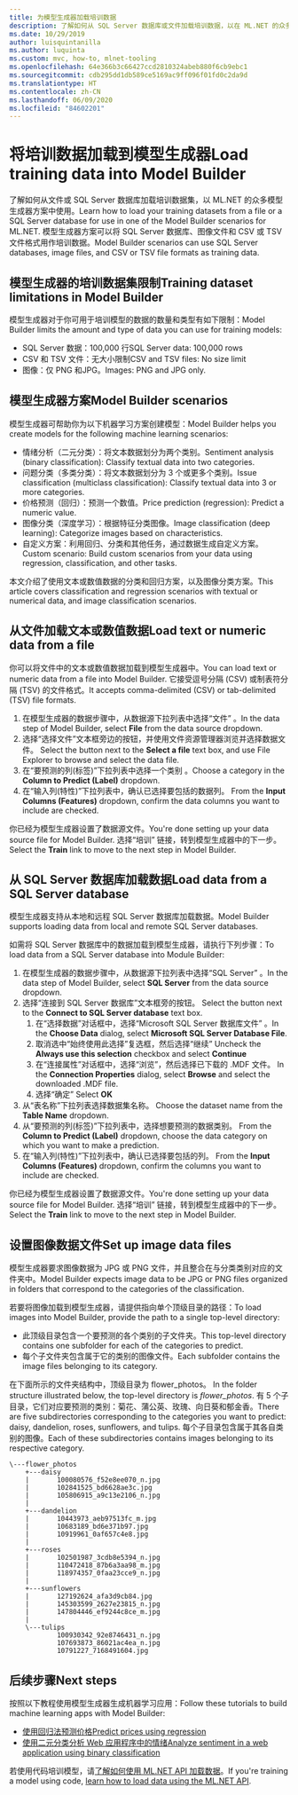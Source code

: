 ```yaml
---
title: 为模型生成器加载培训数据
description: 了解如何从 SQL Server 数据库或文件加载培训数据，以在 ML.NET 的众多模型生成器方案中使用。
ms.date: 10/29/2019
author: luisquintanilla
ms.author: luquinta
ms.custom: mvc, how-to, mlnet-tooling
ms.openlocfilehash: 64e366b3c66427ccd2810324abeb880f6cb9ebc1
ms.sourcegitcommit: cdb295dd1db589ce5169ac9ff096f01fd0c2da9d
ms.translationtype: HT
ms.contentlocale: zh-CN
ms.lasthandoff: 06/09/2020
ms.locfileid: "84602201"
---
```

# <a name="load-training-data-into-model-builder"></a><span data-ttu-id="f4a5a-103">将培训数据加载到模型生成器</span><span class="sxs-lookup"><span data-stu-id="f4a5a-103">Load training data into Model Builder</span></span>

<span data-ttu-id="f4a5a-104">了解如何从文件或 SQL Server 数据库加载培训数据集，以 ML.NET 的众多模型生成器方案中使用。</span><span class="sxs-lookup"><span data-stu-id="f4a5a-104">Learn how to load your training datasets from a file or a SQL Server database for use in one of the Model Builder scenarios for ML.NET.</span></span> <span data-ttu-id="f4a5a-105">模型生成器方案可以将 SQL Server 数据库、图像文件和 CSV 或 TSV 文件格式用作培训数据。</span><span class="sxs-lookup"><span data-stu-id="f4a5a-105">Model Builder scenarios can use SQL Server databases, image files, and CSV or TSV file formats as training data.</span></span>

## <a name="training-dataset-limitations-in-model-builder"></a><span data-ttu-id="f4a5a-106">模型生成器的培训数据集限制</span><span class="sxs-lookup"><span data-stu-id="f4a5a-106">Training dataset limitations in Model Builder</span></span>

<span data-ttu-id="f4a5a-107">模型生成器对于你可用于培训模型的数据的数量和类型有如下限制：</span><span class="sxs-lookup"><span data-stu-id="f4a5a-107">Model Builder limits the amount and type of data you can use for training models:</span></span>

- <span data-ttu-id="f4a5a-108">SQL Server 数据：100,000 行</span><span class="sxs-lookup"><span data-stu-id="f4a5a-108">SQL Server data: 100,000 rows</span></span>
- <span data-ttu-id="f4a5a-109">CSV 和 TSV 文件：无大小限制</span><span class="sxs-lookup"><span data-stu-id="f4a5a-109">CSV and TSV files: No size limit</span></span>
- <span data-ttu-id="f4a5a-110">图像：仅 PNG 和JPG。</span><span class="sxs-lookup"><span data-stu-id="f4a5a-110">Images: PNG and JPG only.</span></span>

## <a name="model-builder-scenarios"></a><span data-ttu-id="f4a5a-111">模型生成器方案</span><span class="sxs-lookup"><span data-stu-id="f4a5a-111">Model Builder scenarios</span></span>

<span data-ttu-id="f4a5a-112">模型生成器可帮助你为以下机器学习方案创建模型：</span><span class="sxs-lookup"><span data-stu-id="f4a5a-112">Model Builder helps you create models for the following machine learning scenarios:</span></span>

- <span data-ttu-id="f4a5a-113">情绪分析（二元分类）：将文本数据划分为两个类别。</span><span class="sxs-lookup"><span data-stu-id="f4a5a-113">Sentiment analysis (binary classification): Classify textual data into two categories.</span></span>
- <span data-ttu-id="f4a5a-114">问题分类（多类分类）：将文本数据划分为 3 个或更多个类别。</span><span class="sxs-lookup"><span data-stu-id="f4a5a-114">Issue classification (multiclass classification): Classify textual data into 3 or more categories.</span></span>
- <span data-ttu-id="f4a5a-115">价格预测（回归）：预测一个数值。</span><span class="sxs-lookup"><span data-stu-id="f4a5a-115">Price prediction (regression): Predict a numeric value.</span></span>
- <span data-ttu-id="f4a5a-116">图像分类（深度学习）：根据特征分类图像。</span><span class="sxs-lookup"><span data-stu-id="f4a5a-116">Image classification (deep learning): Categorize images based on characteristics.</span></span>
- <span data-ttu-id="f4a5a-117">自定义方案：利用回归、分类和其他任务，通过数据生成自定义方案。</span><span class="sxs-lookup"><span data-stu-id="f4a5a-117">Custom scenario: Build custom scenarios from your data using regression, classification, and other tasks.</span></span>

<span data-ttu-id="f4a5a-118">本文介绍了使用文本或数值数据的分类和回归方案，以及图像分类方案。</span><span class="sxs-lookup"><span data-stu-id="f4a5a-118">This article covers classification and regression scenarios with textual or numerical data, and image classification scenarios.</span></span>

## <a name="load-text-or-numeric-data-from-a-file"></a><span data-ttu-id="f4a5a-119">从文件加载文本或数值数据</span><span class="sxs-lookup"><span data-stu-id="f4a5a-119">Load text or numeric data from a file</span></span>

<span data-ttu-id="f4a5a-120">你可以将文件中的文本或数值数据加载到模型生成器中。</span><span class="sxs-lookup"><span data-stu-id="f4a5a-120">You can load text or numeric data from a file into Model Builder.</span></span> <span data-ttu-id="f4a5a-121">它接受逗号分隔 (CSV) 或制表符分隔 (TSV) 的文件格式。</span><span class="sxs-lookup"><span data-stu-id="f4a5a-121">It accepts comma-delimited (CSV) or tab-delimited (TSV) file formats.</span></span>

1. <span data-ttu-id="f4a5a-122">在模型生成器的数据步骤中，从数据源下拉列表中选择“文件”  。</span><span class="sxs-lookup"><span data-stu-id="f4a5a-122">In the data step of Model Builder, select **File** from the data source dropdown.</span></span>
2. <span data-ttu-id="f4a5a-123">选择“选择文件”文本框旁边的按钮，并使用文件资源管理器浏览并选择数据文件。 </span><span class="sxs-lookup"><span data-stu-id="f4a5a-123">Select the button next to the **Select a file** text box, and use File Explorer to browse and select the data file.</span></span>
3. <span data-ttu-id="f4a5a-124">在“要预测的列(标签)”下拉列表中选择一个类别  。</span><span class="sxs-lookup"><span data-stu-id="f4a5a-124">Choose a category in the **Column to Predict (Label)** dropdown.</span></span>
4. <span data-ttu-id="f4a5a-125">在“输入列(特性)”下拉列表中，确认已选择要包括的数据列。 </span><span class="sxs-lookup"><span data-stu-id="f4a5a-125">From the **Input Columns (Features)** dropdown, confirm the data columns you want to include are checked.</span></span>

<span data-ttu-id="f4a5a-126">你已经为模型生成器设置了数据源文件。</span><span class="sxs-lookup"><span data-stu-id="f4a5a-126">You're done setting up your data source file for Model Builder.</span></span> <span data-ttu-id="f4a5a-127">选择“培训”  链接，转到模型生成器中的下一步。</span><span class="sxs-lookup"><span data-stu-id="f4a5a-127">Select the **Train** link to move to the next step in Model Builder.</span></span>

## <a name="load-data-from-a-sql-server-database"></a><span data-ttu-id="f4a5a-128">从 SQL Server 数据库加载数据</span><span class="sxs-lookup"><span data-stu-id="f4a5a-128">Load data from a SQL Server database</span></span>

<span data-ttu-id="f4a5a-129">模型生成器支持从本地和远程 SQL Server 数据库加载数据。</span><span class="sxs-lookup"><span data-stu-id="f4a5a-129">Model Builder supports loading data from local and remote SQL Server databases.</span></span>

<span data-ttu-id="f4a5a-130">如需将 SQL Server 数据库中的数据加载到模型生成器，请执行下列步骤：</span><span class="sxs-lookup"><span data-stu-id="f4a5a-130">To load data from a SQL Server database into Module Builder:</span></span>

1. <span data-ttu-id="f4a5a-131">在模型生成器的数据步骤中，从数据源下拉列表中选择“SQL Server”  。</span><span class="sxs-lookup"><span data-stu-id="f4a5a-131">In the data step of Model Builder, select **SQL Server** from the data source dropdown.</span></span>
1. <span data-ttu-id="f4a5a-132">选择“连接到 SQL Server 数据库”文本框旁的按钮。 </span><span class="sxs-lookup"><span data-stu-id="f4a5a-132">Select the button next to the **Connect to SQL Server database** text box.</span></span>
    1. <span data-ttu-id="f4a5a-133">在“选择数据”对话框中，选择“Microsoft SQL Server 数据库文件”   。</span><span class="sxs-lookup"><span data-stu-id="f4a5a-133">In the **Choose Data** dialog, select **Microsoft SQL Server Database File**.</span></span>
    1. <span data-ttu-id="f4a5a-134">取消选中“始终使用此选择”复选框，然后选择“继续”  </span><span class="sxs-lookup"><span data-stu-id="f4a5a-134">Uncheck the **Always use this selection** checkbox and select **Continue**</span></span>
    1. <span data-ttu-id="f4a5a-135">在“连接属性”对话框中，选择“浏览”，然后选择已下载的 .MDF 文件。  </span><span class="sxs-lookup"><span data-stu-id="f4a5a-135">In the **Connection Properties** dialog, select **Browse** and select the downloaded .MDF file.</span></span>
    1. <span data-ttu-id="f4a5a-136">选择“确定” </span><span class="sxs-lookup"><span data-stu-id="f4a5a-136">Select **OK**</span></span>
1. <span data-ttu-id="f4a5a-137">从“表名称”下拉列表选择数据集名称。 </span><span class="sxs-lookup"><span data-stu-id="f4a5a-137">Choose the dataset name from the **Table Name** dropdown.</span></span>
1. <span data-ttu-id="f4a5a-138">从“要预测的列(标签)”下拉列表中，选择想要预测的数据类别。 </span><span class="sxs-lookup"><span data-stu-id="f4a5a-138">From the **Column to Predict (Label)** dropdown, choose the data category on which you want to make a prediction.</span></span>
1. <span data-ttu-id="f4a5a-139">在“输入列(特性)”下拉列表中，确认已选择要包括的列。 </span><span class="sxs-lookup"><span data-stu-id="f4a5a-139">From the **Input Columns (Features)** dropdown, confirm the columns you want to include are checked.</span></span>

<span data-ttu-id="f4a5a-140">你已经为模型生成器设置了数据源文件。</span><span class="sxs-lookup"><span data-stu-id="f4a5a-140">You're done setting up your data source file for Model Builder.</span></span> <span data-ttu-id="f4a5a-141">选择“培训”  链接，转到模型生成器中的下一步。</span><span class="sxs-lookup"><span data-stu-id="f4a5a-141">Select the **Train** link to move to the next step in Model Builder.</span></span>

## <a name="set-up-image-data-files"></a><span data-ttu-id="f4a5a-142">设置图像数据文件</span><span class="sxs-lookup"><span data-stu-id="f4a5a-142">Set up image data files</span></span>

<span data-ttu-id="f4a5a-143">模型生成器要求图像数据为 JPG 或 PNG 文件，并且整合在与分类类别对应的文件夹中。</span><span class="sxs-lookup"><span data-stu-id="f4a5a-143">Model Builder expects image data to be JPG or PNG files organized in folders that correspond to the categories of the classification.</span></span>

<span data-ttu-id="f4a5a-144">若要将图像加载到模型生成器，请提供指向单个顶级目录的路径：</span><span class="sxs-lookup"><span data-stu-id="f4a5a-144">To load images into Model Builder, provide the path to a single top-level directory:</span></span>

- <span data-ttu-id="f4a5a-145">此顶级目录包含一个要预测的各个类别的子文件夹。</span><span class="sxs-lookup"><span data-stu-id="f4a5a-145">This top-level directory contains one subfolder for each of the categories to predict.</span></span>
- <span data-ttu-id="f4a5a-146">每个子文件夹包含属于它的类别的图像文件。</span><span class="sxs-lookup"><span data-stu-id="f4a5a-146">Each subfolder contains the image files belonging to its category.</span></span>

<span data-ttu-id="f4a5a-147">在下面所示的文件夹结构中，顶级目录为 flower_photos。 </span><span class="sxs-lookup"><span data-stu-id="f4a5a-147">In the folder structure illustrated below, the top-level directory is *flower_photos*.</span></span> <span data-ttu-id="f4a5a-148">有 5 个子目录，它们对应要预测的类别：菊花、蒲公英、玫瑰、向日葵和郁金香。</span><span class="sxs-lookup"><span data-stu-id="f4a5a-148">There are five subdirectories corresponding to the categories you want to predict: daisy, dandelion, roses, sunflowers, and tulips.</span></span> <span data-ttu-id="f4a5a-149">每个子目录包含属于其各自类别的图像。</span><span class="sxs-lookup"><span data-stu-id="f4a5a-149">Each of these subdirectories contains images belonging to its respective category.</span></span>

```text
\---flower_photos
    +---daisy
    |       100080576_f52e8ee070_n.jpg
    |       102841525_bd6628ae3c.jpg
    |       105806915_a9c13e2106_n.jpg
    |
    +---dandelion
    |       10443973_aeb97513fc_m.jpg
    |       10683189_bd6e371b97.jpg
    |       10919961_0af657c4e8.jpg
    |
    +---roses
    |       102501987_3cdb8e5394_n.jpg
    |       110472418_87b6a3aa98_m.jpg
    |       118974357_0faa23cce9_n.jpg
    |
    +---sunflowers
    |       127192624_afa3d9cb84.jpg
    |       145303599_2627e23815_n.jpg
    |       147804446_ef9244c8ce_m.jpg
    |
    \---tulips
            100930342_92e8746431_n.jpg
            107693873_86021ac4ea_n.jpg
            10791227_7168491604.jpg
```

## <a name="next-steps"></a><span data-ttu-id="f4a5a-150">后续步骤</span><span class="sxs-lookup"><span data-stu-id="f4a5a-150">Next steps</span></span>

<span data-ttu-id="f4a5a-151">按照以下教程使用模型生成器生成机器学习应用：</span><span class="sxs-lookup"><span data-stu-id="f4a5a-151">Follow these tutorials to build machine learning apps with Model Builder:</span></span>

- [<span data-ttu-id="f4a5a-152">使用回归法预测价格</span><span class="sxs-lookup"><span data-stu-id="f4a5a-152">Predict prices using regression</span></span>](../tutorials/predict-prices-with-model-builder.md)
- [<span data-ttu-id="f4a5a-153">使用二元分类分析 Web 应用程序中的情绪</span><span class="sxs-lookup"><span data-stu-id="f4a5a-153">Analyze sentiment in a web application using binary classification</span></span>](../tutorials/sentiment-analysis-model-builder.md)

<span data-ttu-id="f4a5a-154">若使用代码培训模型，请[了解如何使用 ML.NET API 加载数据](load-data-ml-net.md)。</span><span class="sxs-lookup"><span data-stu-id="f4a5a-154">If you're training a model using code, [learn how to load data using the ML.NET API](load-data-ml-net.md).</span></span>
